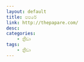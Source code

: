 ```yaml
---
layout: default
title: පපරේ 
link: http://thepapare.com/
desc: 
categories:
    - ක්‍රීඩා  
tags:
    - ක්‍රීඩා 
---
```

